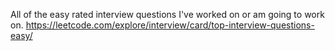 All of the easy rated interview questions I've worked on or am going to work on.
https://leetcode.com/explore/interview/card/top-interview-questions-easy/
